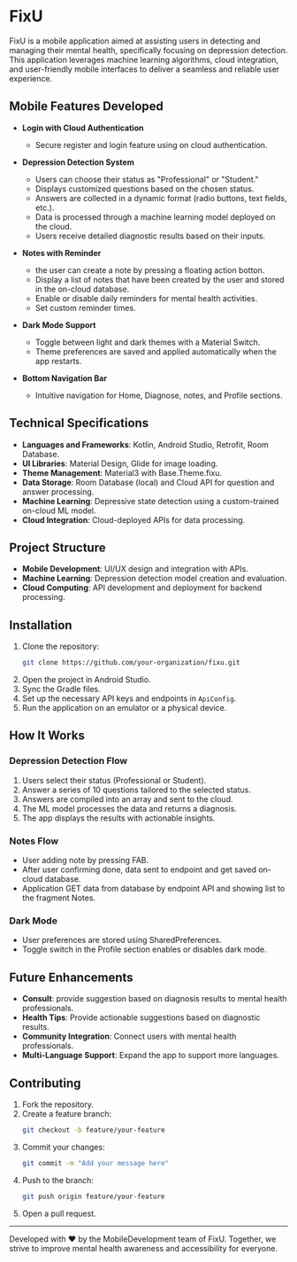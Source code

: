 # FixU

FixU is a mobile application aimed at assisting users in detecting and managing their mental health, specifically focusing on depression detection. This application leverages machine learning algorithms, cloud integration, and user-friendly mobile interfaces to deliver a seamless and reliable user experience.

## Mobile Features Developed

- **Login with Cloud Authentication**
  - Secure register and login feature using on cloud authentication.

- **Depression Detection System**
  - Users can choose their status as "Professional" or "Student."
  - Displays customized questions based on the chosen status.
  - Answers are collected in a dynamic format (radio buttons, text fields, etc.).
  - Data is processed through a machine learning model deployed on the cloud.
  - Users receive detailed diagnostic results based on their inputs.

- **Notes with Reminder**
  - the user can create a note by pressing a floating action botton.
  - Display a list of notes that have been created by the user and stored in the on-cloud database.
  - Enable or disable daily reminders for mental health activities.
  - Set custom reminder times.

- **Dark Mode Support**
  - Toggle between light and dark themes with a Material Switch.
  - Theme preferences are saved and applied automatically when the app restarts.

- **Bottom Navigation Bar**
  - Intuitive navigation for Home, Diagnose, notes, and Profile sections.

## Technical Specifications

- **Languages and Frameworks**: Kotlin, Android Studio, Retrofit, Room Database.
- **UI Libraries**: Material Design, Glide for image loading.
- **Theme Management**: Material3 with Base.Theme.fixu.
- **Data Storage**: Room Database (local) and Cloud API for question and answer processing.
- **Machine Learning**: Depressive state detection using a custom-trained on-cloud ML model.
- **Cloud Integration**: Cloud-deployed APIs for data processing.

## Project Structure

- **Mobile Development**: UI/UX design and integration with APIs.
- **Machine Learning**: Depression detection model creation and evaluation.
- **Cloud Computing**: API development and deployment for backend processing.

## Installation

1. Clone the repository:
   ```bash
   git clone https://github.com/your-organization/fixu.git
   ```
2. Open the project in Android Studio.
3. Sync the Gradle files.
4. Set up the necessary API keys and endpoints in `ApiConfig`.
5. Run the application on an emulator or a physical device.

## How It Works

### Depression Detection Flow
1. Users select their status (Professional or Student).
2. Answer a series of 10 questions tailored to the selected status.
3. Answers are compiled into an array and sent to the cloud.
4. The ML model processes the data and returns a diagnosis.
5. The app displays the results with actionable insights.

### Notes Flow
- User adding note by pressing FAB.
- After user confirming done, data sent to endpoint and get saved on-cloud database.
- Application GET data from database by endpoint API and showing list to the fragment Notes.

### Dark Mode
- User preferences are stored using SharedPreferences.
- Toggle switch in the Profile section enables or disables dark mode.

## Future Enhancements

- **Consult**: provide suggestion based on diagnosis results to mental health professionals.
- **Health Tips**: Provide actionable suggestions based on diagnostic results.
- **Community Integration**: Connect users with mental health professionals.
- **Multi-Language Support**: Expand the app to support more languages.

## Contributing

1. Fork the repository.
2. Create a feature branch:
   ```bash
   git checkout -b feature/your-feature
   ```
3. Commit your changes:
   ```bash
   git commit -m "Add your message here"
   ```
4. Push to the branch:
   ```bash
   git push origin feature/your-feature
   ```
5. Open a pull request.

---

Developed with ❤️ by the MobileDevelopment team of FixU. Together, we strive to improve mental health awareness and accessibility for everyone.
